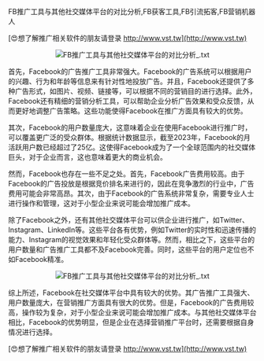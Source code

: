 FB推广工具与其他社交媒体平台的对比分析,FB获客工具,FB引流拓客,FB营销机器人

[😍想了解推广相关软件的朋友请登录 http://www.vst.tw](http://www.vst.tw)

 <center><img src="https://vst.tw/MP4/tuiguang/png/3.png" alt="FB推广工具与其他社交媒体平台的对比分析_.txt"></center>

首先，Facebook的广告推广工具非常强大。Facebook的广告系统可以根据用户的兴趣、行为和年龄等信息来有针对性地投放广告。并且，Facebook还提供了多种广告形式，如图片、视频、链接等，可以根据不同的营销目的进行选择。此外，Facebook还有精细的营销分析工具，可以帮助企业分析广告效果和受众反馈，从而更好地调整广告策略。这些功能使得Facebook在推广方面具有较大的优势。

其次，Facebook的用户数量庞大，这意味着企业在使用Facebook进行推广时，可以覆盖更广泛的受众群体。根据统计数据显示，截至2023年，Facebook的月活跃用户数已经超过了25亿。这使得Facebook成为了一个全球范围内的社交媒体巨头，对于企业而言，这也意味着更大的商业机会。

然而，Facebook也存在一些不足之处。首先，Facebook广告费用较高。由于Facebook的广告投放是根据竞价排名来进行的，因此在竞争激烈的行业中，广告费用可能会非常高昂。其次，由于Facebook的广告系统非常复杂，需要专业人士进行操作和管理，这对于小型企业来说可能会增加推广成本。

除了Facebook之外，还有其他社交媒体平台可以供企业进行推广，如Twitter、Instagram、LinkedIn等。这些平台各有优势，例如Twitter的实时性和迅速传播的能力、Instagram的视觉效果和年轻化受众群体等。然而，相比之下，这些平台的用户数量和广告推广工具都不及Facebook完善。同时，这些平台的用户定位也不如Facebook精准。

 <center><img src="https://vst.tw/MP4/tuiguang/png/1.png" alt="FB推广工具与其他社交媒体平台的对比分析_.txt"></center>

综上所述，Facebook在社交媒体平台中具有较大的优势。其广告推广工具强大、用户数量庞大，在营销推广方面具有很大的优势。但是，Facebook的广告费用较高，操作较为复杂，对于小型企业来说可能会增加推广成本。与其他社交媒体平台相比，Facebook的优势明显，但是企业在选择营销推广平台时，还需要根据自身情况进行选择。

[😍想了解推广相关软件的朋友请登录 http://www.vst.tw](http://www.vst.tw)



